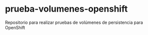 # prueba-volumenes-openshift
Repositorio para realizar pruebas de volúmenes de persistencia para OpenShift

